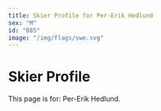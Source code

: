 ```yaml
---
title: Skier Profile for Per-Erik Hedlund
sex: "M"
id: "885"
image: "/img/flags/swe.svg" 
---
```


# Skier Profile

This page is for: Per-Erik Hedlund.
    
